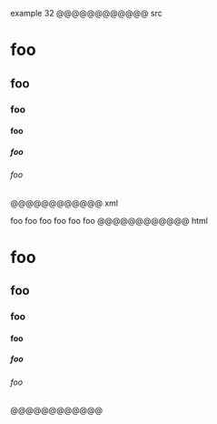 example 32
@@@@@@@@@@@@ src
# foo
## foo
### foo
#### foo
##### foo
###### foo
@@@@@@@@@@@@ xml
<?xml version="1.0" encoding="UTF-8"?>
<!DOCTYPE document SYSTEM "CommonMark.dtd">
<document xmlns="http://commonmark.org/xml/1.0">
  <heading level="1">
    <text>foo</text>
  </heading>
  <heading level="2">
    <text>foo</text>
  </heading>
  <heading level="3">
    <text>foo</text>
  </heading>
  <heading level="4">
    <text>foo</text>
  </heading>
  <heading level="5">
    <text>foo</text>
  </heading>
  <heading level="6">
    <text>foo</text>
  </heading>
</document>
@@@@@@@@@@@@ html
<h1>foo</h1>
<h2>foo</h2>
<h3>foo</h3>
<h4>foo</h4>
<h5>foo</h5>
<h6>foo</h6>
@@@@@@@@@@@@
